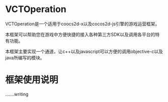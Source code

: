 # VCTOperation
VCTOperation是一个适用于coocs2d-x以及cocos2d-js引擎的游戏运营框架。

本框架可以帮助您在游戏中方便快捷的接入各种第三方SDK以及调用各平台的特有功能。

本框架主要实现一个通道，让c++以及javascript可以方便的调用objective-c以及java所编写的模块。

# 框架使用说明
.......writing
